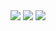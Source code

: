 <img src = "https://capsule-render.vercel.app/api?type=waving&color=0:e4e8ff,100:0080ff&height=180&section=header&text=Bhinney&fontSize=32&animation=fadeIn&fontAlignY=36&fontColor=ffffff"/>


<img src="https://img.shields.io/badge/Java-007396?style=for-the-badge&logo=java&logoColor=c8d2ff"/> 
<img src="https://img.shields.io/badge/Spring Boot-바탕색?style=flat&logo=SpringBoot&logoColor=white"/>

